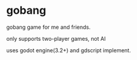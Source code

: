# gobang
gobang game for me and friends.

only supports two-player games, not AI

uses godot engine(3.2+) and gdscript implement.